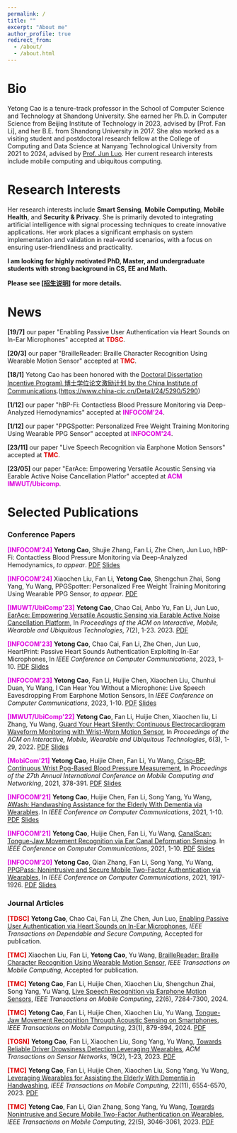 ```yaml
---
permalink: /
title: ""
excerpt: "About me"
author_profile: true
redirect_from: 
  - /about/
  - /about.html
---
```

Bio
======
Yetong Cao is a tenure-track professor in the School of Computer Science and Technology at Shandong University. She earned her Ph.D. in Computer Science from Beijing Institute of Technology in 2023, advised by [Prof. Fan Li], and her B.E. from Shandong University in 2017. She also worked as a visiting student and postdoctoral research fellow at the College of Computing and Data Science at Nanyang Technological University from 2021 to 2024, advised by [Prof. Jun Luo](https://personal.ntu.edu.sg/junluo/ "JunLuo"). Her current research interests include mobile computing and ubiquitous computing.

Research Interests
======
Her research interests include **Smart Sensing**, **Mobile Computing**, **Mobile Health**, and **Security & Privacy**. 
She is primarily devoted to integrating artificial intelligence with signal processing techniques to create innovative applications. Her work places a significant emphasis on system implementation and validation in real-world scenarios, with a focus on ensuring user-friendliness and practicality.

**I am looking for highly motivated PhD, Master, and undergraduate students with strong background in CS, EE and Math.**

**Please see [<ins>招生说明</ins>] for more details.**

News
======
**[19/7]** our paper "Enabling Passive User Authentication via Heart Sounds on In-Ear Microphones" accepted at **<font color="#dd0000">TDSC</font>**.

**[20/3]** our paper "BrailleReader: Braille Character Recognition Using Wearable Motion Sensor" accepted at **<font color="#dd0000">TMC</font>**.

**[18/1]** Yetong Cao has been honored with the <ins>Doctoral Dissertation Incentive Program\ 博士学位论文激励计划 by the China Institute of Communications</ins>.(https://www.china-cic.cn/Detail/24/5290/5290)

**[1/12]** our paper "hBP-Fi: Contactless Blood Pressure Monitoring via Deep-Analyzed Hemodynamics" accepted at **<font color="#dd00dd">INFOCOM'24</font>**.


**[1/12]** our paper "PPGSpotter: Personalized Free Weight Training Monitoring Using Wearable PPG Sensor" accepted at **<font color="#dd00dd">INFOCOM'24</font>**.


**[23/11]** our paper "Live Speech Recognition via Earphone Motion Sensors" accepted at **<font color="#dd0000">TMC</font>**.

**[23/05]** our paper "EarAce: Empowering Versatile Acoustic Sensing via Earable Active Noise Cancellation Platfor" accepted at **<font color="#dd00dd">ACM IMWUT/Ubicomp</font>**.




Selected Publications
======

### Conference Papers

**<font color="#dd00dd">[INFOCOM'24]</font>** **Yetong Cao**, Shujie Zhang, Fan Li, Zhe Chen, Jun Luo, hBP-Fi: Contactless Blood Pressure Monitoring via Deep-Analyzed Hemodynamics, _to appear_. [<ins>PDF</ins>](https://yetongcao.github.io/files/files/infocom-hbpfi.pdf) [<ins>Slides</ins>](../files/hBP-fi-INFOCOM2.pptx)

**<font color="#dd00dd">[INFOCOM'24]</font>** Xiaochen Liu, Fan Li, **Yetong Cao**, Shengchun Zhai, Song Yang, Yu Wang, PPGSpotter: Personalized Free Weight Training Monitoring Using Wearable PPG Sensor, _to appear_. [<ins>PDF</ins>](https://yetongcao.github.io/files/PPGSpotter.pdf) 


**<font color="#dd00dd">[IMUWT/UbiComp'23]</font>**  **Yetong Cao**, Chao Cai, Anbo Yu, Fan Li, Jun Luo, [EarAce: Empowering Versatile Acoustic Sensing via Earable Active Noise Cancellation Platform](https://dl.acm.org/doi/abs/10.1145/3596242), In _Proceedings of the ACM on Interactive, Mobile, Wearable and Ubiquitous Technologies_, 7(2), 1-23. 2023. [<ins>PDF</ins>](../files/EarACE.pdf) 


**<font color="#dd00dd">[INFOCOM'23]</font>** **Yetong Cao**, Chao Cai, Fan Li, Zhe Chen, Jun Luo, HeartPrint: Passive Heart Sounds Authentication Exploiting In-Ear Microphones, In _IEEE Conference on Computer Communications_, 2023, 1-10. [<ins>PDF</ins>](https://yetongcao.github.io/files/HeartPrint.pdf) [<ins>Slides</ins>](../files/HeartPrint.pptx)

**<font color="#dd00dd">[INFOCOM'23]</font>** **Yetong Cao**, Fan Li, Huijie Chen, Xiaochen Liu, Chunhui Duan, Yu Wang, I Can Hear You Without a Microphone: Live Speech Eavesdropping From Earphone Motion Sensors, In _IEEE Conference on Computer Communications_, 2023, 1-10. [<ins>PDF</ins>](../files/EarSpy.pdf) [<ins>Slides</ins>](../files/EarSpy.pptx)

**<font color="#dd00dd">[IMWUT/UbiComp'22]</font>** **Yetong Cao**, Fan Li, Huijie Chen, Xiaochen liu, Li Zhang, Yu Wang, [Guard Your Heart Silently: Continuous Electrocardiogram Waveform Monitoring with Wrist-Worn Motion Sensor](https://dl.acm.org/doi/abs/10.1145/3550307), In _Proceedings of the ACM on Interactive, Mobile, Wearable and Ubiquitous Technologies_, 6(3), 1-29, 2022. [<ins>PDF</ins>](../files/VibCardiogram.pdf) [<ins>Slides</ins>](../files/vibcardiogram.pptx)

**<font color="#dd00dd">[MobiCom'21]</font>** **Yetong Cao**, Huijie Chen, Fan Li, Yu Wang, [Crisp-BP: Continuous Wrist Ppg-Based Blood Pressure Measurement](https://dl.acm.org/doi/abs/10.1145/3447993.3483241), In _Proceedings of the 27th Annual International Conference on Mobile Computing and Networking_, 2021, 378-391. [<ins>PDF</ins>](../files/Crisp-BP.pdf) [<ins>Slides</ins>](../files/Mobicom-15min.pptx)

**<font color="#dd00dd">[INFOCOM'21]</font>** **Yetong Cao**, Huijie Chen, Fan Li, Song Yang, Yu Wang, [AWash: Handwashing Assistance for the Elderly With Dementia via Wearables](https://ieeexplore.ieee.org/abstract/document/9488688). In _IEEE Conference on Computer Communications_, 2021, 1-10. [<ins>PDF</ins>](../files/AWash.pdf) [<ins>Slides</ins>](../files/awash.pptx)

**<font color="#dd00dd">[INFOCOM'21]</font>** **Yetong Cao**, Huijie Chen, Fan Li, Yu Wang, [CanalScan: Tongue-Jaw Movement Recognition via Ear Canal Deformation Sensing](https://ieeexplore.ieee.org/abstract/document/9488852). In _IEEE Conference on Computer Communications_, 2021, 1-10. [<ins>PDF</ins>](../files/CanalScan.pdf) [<ins>Slides</ins>](../files/canalscan.pptx)

**<font color="#dd00dd">[INFOCOM'20]</font>** **Yetong Cao**, Qian Zhang, Fan Li, Song Yang, Yu Wang, [PPGPass: Nonintrusive and Secure Mobile Two-Factor Authentication via Wearables](https://ieeexplore.ieee.org/abstract/document/9155380), In _IEEE Conference on Computer Communications_, 2021, 1917-1926. [<ins>PDF</ins>](../files/PPGPass.pdf) [<ins>Slides</ins>](../files/INFOCOM2020-PPGPass-final.pptx)

### Journal Articles

**<font color="#dd0000">[TDSC]</font>** **Yetong Cao**, Chao Cai, Fan Li, Zhe Chen, Jun Luo, [Enabling Passive User Authentication via Heart Sounds on In-Ear Microphones](https://dl.acm.org/doi/abs/10.1145/3560821), _IEEE Transactions on Dependable and Secure Computing_, Accepted for publication.


**<font color="#dd0000">[TMC]</font>** Xiaochen Liu, Fan Li, **Yetong Cao**, Yu Wang, [BrailleReader: Braille Character Recognition Using Wearable Motion Sensor](https://dl.acm.org/doi/abs/10.1145/3560821), _IEEE Transactions on Mobile Computing_, Accepted for publication.

**<font color="#dd0000">[TMC]</font>** **Yetong Cao**, Fan Li, Huijie Chen, Xiaochen Liu, Shengchun Zhai, Song Yang, Yu Wang, [Live Speech Recognition via Earphone Motion Sensors](https://dl.acm.org/doi/abs/10.1145/3560821), _IEEE Transactions on Mobile Computing_, 22(6), 7284-7300, 2024. 

**<font color="#dd0000">[TMC]</font>** **Yetong Cao**, Fan Li, Huijie Chen, Xiaochen Liu, Yu Wang, [Tongue-Jaw Movement Recognition Through Acoustic Sensing on Smartphones](https://ieeexplore.ieee.org/abstract/document/9953323), _IEEE Transactions on Mobile Computing_, 23(1), 879-894, 2024. [<ins>PDF</ins>](../files/CanalScanTMC-Final.pdf)

**<font color="#dd0000">[TOSN]</font>** **Yetong Cao**, Fan Li, Xiaochen Liu, Song Yang, Yu Wang, [Towards Reliable Driver Drowsiness Detection Leveraging Wearables](https://dl.acm.org/doi/abs/10.1145/3560821), _ACM Transactions on Sensor Networks_, 19(2), 1-23, 2023. [<ins>PDF</ins>](../files/FDWatch.pdf)

**<font color="#dd0000">[TMC]</font>** **Yetong Cao**, Fan Li, Huijie Chen, Xiaochen Liu, Song Yang, Yu Wang, [Leveraging Wearables for Assisting the Elderly With Dementia in Handwashing](https://ieeexplore.ieee.org/abstract/document/9839489), _IEEE Transactions on Mobile Computing_, 22(11), 6554-6570, 2023. [<ins>PDF</ins>](../files/TMC-AWash-Final.pdf)

**<font color="#dd0000">[TMC]</font>** **Yetong Cao**, Fan Li, Qian Zhang, Song Yang, Yu Wang, [Towards Nonintrusive and Secure Mobile Two-Factor Authentication on Wearables](https://ieeexplore.ieee.org/abstract/document/9645232), _IEEE Transactions on Mobile Computing_, 22(5), 3046-3061, 2023. [<ins>PDF</ins>](../files/PPGPass-TMC-final.pdf)



